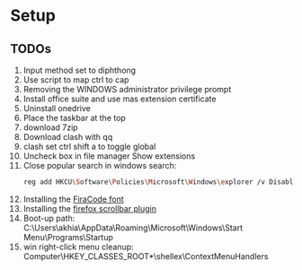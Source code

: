 # Setup

## TODOs

1. Input method set to diphthong
2. Use script to map ctrl to cap
3. Removing the WINDOWS administrator privilege prompt
4. Install office suite and use mas extension certificate
5. Uninstall onedrive
6. Place the taskbar at the top
7. download 7zip
8. Download clash with qq
9. clash set ctrl shift a to toggle global
10. Uncheck box in file manager Show extensions
11. Close popular search in windows search:
    ```sh
    reg add HKCU\Software\Policies\Microsoft\Windows\explorer /v DisableSearchBoxSuggestions /t reg_dword /d 1 /f
    ```
12. Installing the [FiraCode font](https://github.com/tonsky/FiraCode/releases/tag/6.2)
13. Installing the [firefox scrollbar plugin](https://github.com/spencerwooo/firefox-overlay-scrollbar)
14. Boot-up path: C:\Users\akhia\AppData\Roaming\Microsoft\Windows\Start Menu\Programs\Startup
15. win right-click menu cleanup: Computer\HKEY_CLASSES_ROOT\*\shellex\ContextMenuHandlers


